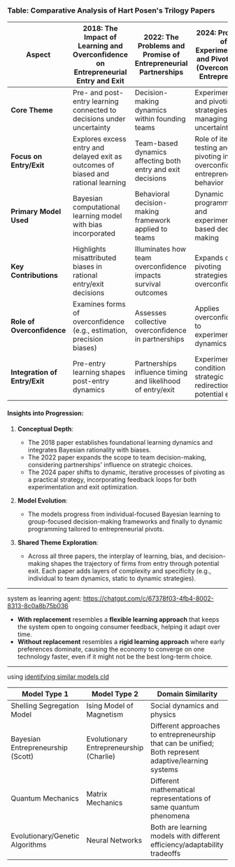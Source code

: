 

### Table: Comparative Analysis of Hart Posen's Trilogy Papers

| Aspect                           | 2018: The Impact of Learning and Overconfidence on Entrepreneurial Entry and Exit | 2022: The Problems and Promise of Entrepreneurial Partnerships | 2024: Programs of Experimentation and Pivoting for (Overconfident) Entrepreneurs |
|----------------------------------|------------------------------------------------------------------------------------|------------------------------------------------------------------|------------------------------------------------------------------------------------|
| **Core Theme**                  | Pre- and post-entry learning connected to decisions under uncertainty             | Decision-making dynamics within founding teams                  | Experimentation and pivoting as strategies for managing uncertainty               |
| **Focus on Entry/Exit**         | Explores excess entry and delayed exit as outcomes of biased and rational learning | Team-based dynamics affecting both entry and exit decisions      | Role of iterative testing and pivoting in overconfident entrepreneurial behavior  |
| **Primary Model Used**          | Bayesian computational learning model with bias incorporated                      | Behavioral decision-making framework applied to teams           | Dynamic programming and experimentation-based decision-making                     |
| **Key Contributions**           | Highlights misattributed biases in rational entry/exit decisions                   | Illuminates how team overconfidence impacts survival outcomes   | Expands on pivoting strategies under overconfidence                               |
| **Role of Overconfidence**      | Examines forms of overconfidence (e.g., estimation, precision biases)              | Assesses collective overconfidence in partnerships              | Applies overconfidence to experimentation dynamics                                |
| **Integration of Entry/Exit**   | Pre-entry learning shapes post-entry dynamics                                      | Partnerships influence timing and likelihood of entry/exit      | Experiments condition strategic redirection and potential exit                    |

#### Insights into Progression:
1. **Conceptual Depth**:
   - The 2018 paper establishes foundational learning dynamics and integrates Bayesian rationality with biases.
   - The 2022 paper expands the scope to team decision-making, considering partnerships' influence on strategic choices.
   - The 2024 paper shifts to dynamic, iterative processes of pivoting as a practical strategy, incorporating feedback loops for both experimentation and exit optimization.

2. **Model Evolution**:
   - The models progress from individual-focused Bayesian learning to group-focused decision-making frameworks and finally to dynamic programming tailored to entrepreneurial pivots.

3. **Shared Theme Exploration**:
   - Across all three papers, the interplay of learning, bias, and decision-making shapes the trajectory of firms from entry through potential exit. Each paper adds layers of complexity and specificity (e.g., individual to team dynamics, static to dynamic strategies).

----
system as leanring agent: https://chatgpt.com/c/67378f03-4fb4-8002-8313-8c0a8b75b036

- **With replacement** resembles a **flexible learning approach** that keeps the system open to ongoing consumer feedback, helping it adapt over time.
- **Without replacement** resembles a **rigid learning approach** where early preferences dominate, causing the economy to converge on one technology faster, even if it might not be the best long-term choice.


----
using [identifying similar models cld](https://claude.ai/chat/42db4d07-94ec-46e5-b064-f083bdfe3f12)

| Model Type 1                      | Model Type 2                            | Domain Similarity                                                                                      |
| --------------------------------- | --------------------------------------- | ------------------------------------------------------------------------------------------------------ |
| Shelling Segregation Model        | Ising Model of Magnetism                | Social dynamics and physics                                                                            |
| Bayesian Entrepreneurship (Scott) | Evolutionary Entrepreneurship (Charlie) | Different approaches to entrepreneurship that can be unified; Both represent adaptive/learning systems |
| Quantum Mechanics                 | Matrix Mechanics                        | Different mathematical representations of same quantum phenomena                                       |
| Evolutionary/Genetic Algorithms   | Neural Networks                         | Both are learning models with different efficiency/adaptability tradeoffs                              |

